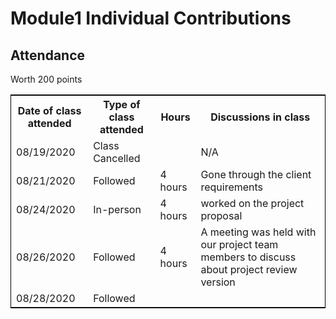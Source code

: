 # Module1 Individual Contributions
## Attendance
Worth 200 points
<table style="width:100%;border: 1px solid black;">
<tr>
<th>Date of class attended</th>	
<th>Type of class attended</th>
<th>Hours</th>
<th>Discussions in class</th>
</tr>
<tr>
<td>08/19/2020</td>
<td>Class Cancelled</td>
<td> </td>
<td>N/A</td>
</tr>
<tr>
<td>08/21/2020</td>
<td>Followed</td>
<td> 4 hours</td>  
<td>Gone through the client requirements</td> 
</tr>
<tr>
<td>08/24/2020</td>
<td>In-person</td>
<td> 4 hours</td>
<td>worked on the project proposal</td>
</tr>
<tr>
<td>08/26/2020</td>
<td>Followed</td>
<td> 4 hours</td>
<td>A meeting was held with our project team members to discuss about project review version</td>
</tr>
<tr>
<td>08/28/2020</td>
<td>Followed</td>
<td> </td>
<td> </td>
</tr>
</table>
